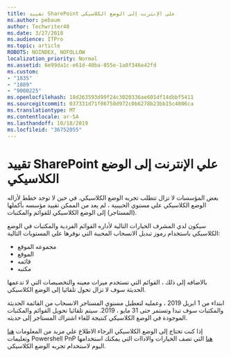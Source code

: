 ```yaml
---
title: تقييد SharePoint علي الإنترنت إلى الوضع الكلاسيكي
ms.author: pebaum
author: Techwriter40
ms.date: 3/27/2018
ms.audience: ITPro
ms.topic: article
ROBOTS: NOINDEX, NOFOLLOW
localization_priority: Normal
ms.assetid: 6e99da1c-e61d-40ba-855e-1a8f346e42fd
ms.custom:
- "1835"
- "1889"
- "9000225"
ms.openlocfilehash: 18d263593d99f24c3020336ae601df14dbbf5411
ms.sourcegitcommit: 037331d71f06750d972c0b6278b23bb15c4806ca
ms.translationtype: MT
ms.contentlocale: ar-SA
ms.lasthandoff: 10/18/2019
ms.locfileid: "36752055"
---
```

# <a name="restrict-sharepoint-online-to-classic-mode"></a>تقييد SharePoint علي الإنترنت إلى الوضع الكلاسيكي

بعض المؤسسات لا تزال تتطلب تجربه الوضع الكلاسيكي. في حين لا توجد خطط لأزاله الوضع الكلاسيكي علي مستوي الحبيبية ، لم يعد من الممكن تقييد مؤسسه بأكملها (المستاجر) إلى الوضع الكلاسيكي للقوائم والمكتبات.

سيكون لدي المشرف الخيارات التالية لأداره القوائم الفردية والمكتبات في الوضع الكلاسيكي باستخدام رموز تبديل الانسحاب المحببة التي نوفرها علي المستويات التالية:

- مجموعه الموقع
- الموقع
- قائمه
- مكتبه

بالاضافه إلى ذلك ، القوائم التي تستخدم ميزات معينه والتخصيصات التي لا تدعمها الحديثة سوف لا تزال تحول تلقائيا إلى الوضع الكلاسيكي.

ابتداء من 1 ابريل 2019 ، وعمليه لتعطيل مستوي المستاجر الانسحاب من القائمة الحديثة والمكتبات سوف تبدا وتستمر حتى 31 مايو ، 2019.  سيتم تلقائيا تحويل القوائم والمكتبات الموجودة في الوضع الكلاسيكي كنتيجة للغاء اشتراك المستاجر إلى حديثه.

إذا كنت تحتاج إلى الوضع الكلاسيكي الرجاء الاطلاع علي مزيد من المعلومات [هنا](https://techcommunity.microsoft.com/t5/Microsoft-SharePoint-Blog/Delivering-SharePoint-modern-experiences/ba-p/315023) وتعليمات Powershell PnP [هنا](https://docs.microsoft.com/sharepoint/dev/transform/modernize-userinterface-lists-and-libraries-optout) التي تصف الخيارات والاداات التي يمكنك استخدامها اليوم لاستخدام تجربه الوضع الكلاسيكي.

